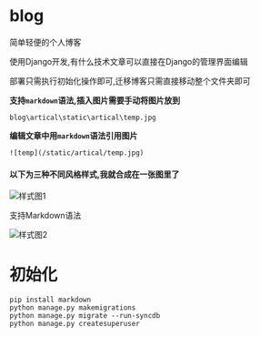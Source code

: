 # blog

简单轻便的个人博客

使用Django开发,有什么技术文章可以直接在Django的管理界面编辑

部署只需执行初始化操作即可,迁移博客只需直接移动整个文件夹即可

**支持`markdown`语法,插入图片需要手动将图片放到**

```blog\artical\static\artical\temp.jpg```

**编辑文章中用`markdown`语法引用图片**

```
![temp](/static/artical/temp.jpg)
```
#### 以下为三种不同风格样式,我就合成在一张图里了

![样式图1](https://raw.githubusercontent.com/gwjczwy/blog/master/layout.png)

支持Markdown语法

![样式图2](https://raw.githubusercontent.com/gwjczwy/blog/master/artical_screen.png)

# 初始化

```
pip install markdown
python manage.py makemigrations
python manage.py migrate --run-syncdb
python manage.py createsuperuser
 ```
